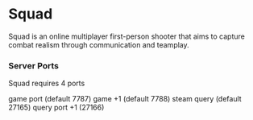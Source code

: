 # Squad

Squad is an online multiplayer first-person shooter that aims to capture combat realism through communication and teamplay.

### Server Ports
Squad requires 4 ports

game port (default 7787)
game +1 (default 7788)
steam query (default 27165)
query port +1 (27166)